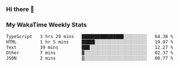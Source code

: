 ### Hi there 👋

<!--
**royschrauwen/royschrauwen** is a ✨ _special_ ✨ repository because its `README.md` (this file) appears on your GitHub profile.

Here are some ideas to get you started:

- 🔭 I’m currently working on ...
- 🌱 I’m currently learning ...
- 👯 I’m looking to collaborate on ...
- 🤔 I’m looking for help with ...
- 💬 Ask me about ...
- 📫 How to reach me: ...
- 😄 Pronouns: ...
- ⚡ Fun fact: ...
-->


### My WakaTime Weekly Stats
<!--START_SECTION:waka-->

```txt
TypeScript   3 hrs 29 mins   ████████████████░░░░░░░░░   64.38 %
HTML         1 hr 5 mins     █████░░░░░░░░░░░░░░░░░░░░   19.97 %
Text         39 mins         ███░░░░░░░░░░░░░░░░░░░░░░   12.27 %
Other        7 mins          ▓░░░░░░░░░░░░░░░░░░░░░░░░   02.37 %
JSON         2 mins          ▒░░░░░░░░░░░░░░░░░░░░░░░░   00.77 %
```

<!--END_SECTION:waka-->
